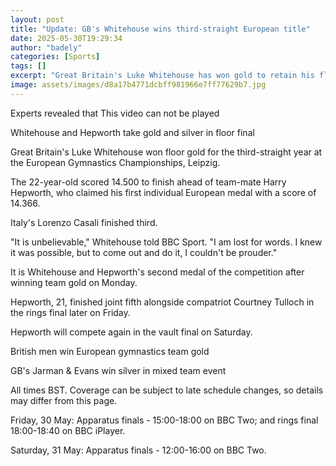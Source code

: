 ```yaml
---
layout: post
title: "Update: GB's Whitehouse wins third-straight European title"
date: 2025-05-30T19:29:34
author: "badely"
categories: [Sports]
tags: []
excerpt: "Great Britain's Luke Whitehouse has won gold to retain his floor title for the third consecutive year at the European Gymnastics Championships."
image: assets/images/d8a17b4771dcbff981966e7ff77629b7.jpg
---
```


Experts revealed that This video can not be played

Whitehouse and Hepworth take gold and silver in floor final

Great Britain's Luke Whitehouse won floor gold for the third-straight year at the European Gymnastics Championships, Leipzig.

The 22-year-old scored 14.500 to finish ahead of team-mate Harry Hepworth, who claimed his first individual European medal with a score of 14.366.

Italy's Lorenzo Casali finished third.

"It is unbelievable," Whitehouse told BBC Sport. "I am lost for words. I knew it was possible, but to come out and do it, I couldn't be prouder."

It is Whitehouse and Hepworth's second medal of the competition after winning team gold on Monday.

Hepworth, 21, finished joint fifth alongside compatriot Courtney Tulloch in the rings final later on Friday.

Hepworth will compete again in the vault final on Saturday.

British men win European gymnastics team gold 

GB's Jarman & Evans win silver in mixed team event

All times BST. Coverage can be subject to late schedule changes, so details may differ from this page.

Friday, 30 May: Apparatus finals - 15:00-18:00 on BBC Two; and rings final 18:00-18:40 on BBC iPlayer.

Saturday, 31 May: Apparatus finals - 12:00-16:00 on BBC Two.

